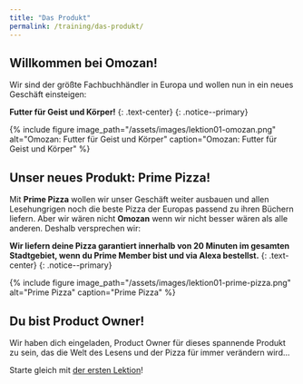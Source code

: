 ```yaml
---
title: "Das Produkt"
permalink: /training/das-produkt/
---
```


## Willkommen bei Omozan!

Wir sind der größte Fachbuchhändler in Europa und wollen nun in ein neues Geschäft einsteigen:

**Futter für Geist und Körper!**
{: .text-center}
{: .notice--primary}

{% include figure image_path="/assets/images/lektion01-omozan.png" alt="Omozan: Futter für Geist und Körper" caption="Omozan: Futter für Geist und Körper" %}

## Unser neues Produkt: Prime Pizza!

Mit **Prime Pizza** wollen wir unser Geschäft weiter ausbauen und allen Lesehungrigen noch die beste Pizza der Europas passend zu ihren Büchern liefern.
Aber wir wären nicht **Omozan** wenn wir nicht besser wären als alle anderen.
Deshalb versprechen wir:

**Wir liefern deine Pizza garantiert innerhalb von 20 Minuten im gesamten Stadtgebiet, wenn du Prime Member bist und via Alexa bestellst.**
{: .text-center}
{: .notice--primary}

{% include figure image_path="/assets/images/lektion01-prime-pizza.png" alt="Prime Pizza" caption="Prime Pizza" %}

## Du bist Product Owner!

Wir haben dich eingeladen, Product Owner für dieses spannende Produkt zu sein, das die Welt des Lesens und der Pizza für immer verändern wird…

Starte gleich mit [der ersten Lektion][1]!

[1]:	https://www.oncampus.de/course/weiterbildung/moocs/apomooc?chapter=2&selected_week=5